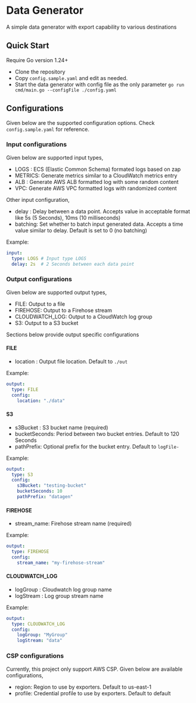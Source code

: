 # Data Generator

A simple data generator with export capability to various destinations

## Quick Start

Require Go version 1.24+

- Clone the repository
- Copy `config.sample.yaml` and edit as needed.
- Start the data generator with config file as the only parameter
  `go run cmd/main.go --configFile ./config.yaml`

## Configurations

Given below are the supported configuration options.
Check `config.sample.yaml` for reference.

### Input configurations

Given below are supported input types,

- LOGS : ECS (Elastic Common Schema) formated logs based on zap
- METRICS: Generate metrics similar to a CloudWatch metrics entry
- ALB : Generate AWS ALB formatted log with some random content
- VPC: Generate AWS VPC formatted logs with randomized content

Other input configuration,

- delay : Delay between a data point. Accepts value in acceptable format like 5s (5 Seconds), 10ms (10 milliseconds)
- batching: Set whether to batch input generated data. Accepts a time value similar to delay. Default is set to 0 (no batching)

Example:

```yaml
input:
  type: LOGS # Input type LOGS
  delay: 2s  # 2 Seconds between each data point
```

### Output configurations

Given below are supported output types,

- FILE: Output to a file
- FIREHOSE: Output to a Firehose stream
- CLOUDWATCH_LOG: Output to a CloudWatch log group
- S3: Output to a S3 bucket

Sections below provide output specific configurations

#### FILE

- location : Output file location. Default to `./out`

Example:

```yaml
output:
  type: FILE
  config:
    location: "./data"
```

#### S3

- s3Bucket : S3 bucket name (required)
- bucketSeconds: Period between two bucket entries. Default to 120 Seconds
- pathPrefix: Optional prefix for the bucket entry. Default to `logFile-`

Example:

```yaml
output:
  type: S3
  config:
    s3Bucket: "testing-bucket"
    bucketSeconds: 10
    pathPrefix: "datagen"
```

#### FIREHOSE

- stream_name: Firehose stream name (required)

Example:

```yaml
output:
  type: FIREHOSE
  config:
    stream_name: "my-firehose-stream"
```

#### CLOUDWATCH_LOG

- logGroup : Cloudwatch log group name
- logStream : Log group stream name

Example:

```yaml
output:
  type: CLOUDWATCH_LOG
  config:
    logGroup: "MyGroup"
    logStream: "data"
```

### CSP configurations

Currently, this project only support AWS CSP. Given below are available configurations,

- region: Region to use by exporters. Default to us-east-1
- profile: Credential profile to use by exporters. Default to default